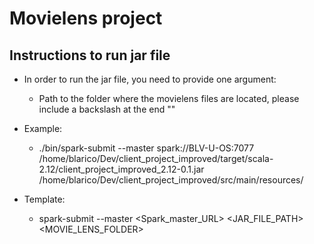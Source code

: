 # Movielens project

## Instructions to run jar file

* In order to run the jar file, you need to provide one argument:
    - Path to the folder where the movielens files are located, please include a backslash at the end "\"

* Example:
    - ./bin/spark-submit --master spark://BLV-U-OS:7077 
    	/home/blarico/Dev/client_project_improved/target/scala-2.12/client_project_improved_2.12-0.1.jar 
   	/home/blarico/Dev/client_project_improved/src/main/resources/

* Template:
    - spark-submit --master <Spark_master_URL>
     <JAR_FILE_PATH>
     <MOVIE_LENS_FOLDER>
